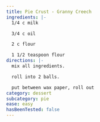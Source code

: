 ```yaml
---
title: Pie Crust - Granny Creech
ingredients: |-
  1/4 c milk

  3/4 c oil

  2 c flour

  1 1/2 teaspoon flour
directions: |-
  mix all ingredients. 

  roll into 2 balls.

  put between wax paper, roll out
category: dessert
subcategory: pie
ease: easy
hasBeenTested: false
---
```


